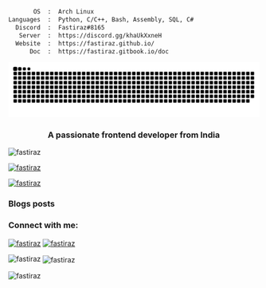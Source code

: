 ```text
       OS  :  Arch Linux
Languages  :  Python, C/C++, Bash, Assembly, SQL, C#
  Discord  :  Fastiraz#8165
   Server  :  https://discord.gg/khaUkXxneH
  Website  :  https://fastiraz.github.io/
      Doc  :  https://fastiraz.gitbook.io/doc
```

<a href="https://discord.gg/khaUkXxneH" target="_blank"><img src="https://github.com/Fastiraz/Fastiraz/blob/main/assets/github-contribution-grid-snake.svg" alt="snake"></a>


<h3 align="center">A passionate frontend developer from India</h3>

<p align="left"> <img src="https://komarev.com/ghpvc/?username=fastiraz&label=Profile%20views&color=0e75b6&style=flat" alt="fastiraz" /> </p>

<p align="left"> <a href="https://github.com/ryo-ma/github-profile-trophy"><img src="https://github-profile-trophy.vercel.app/?username=fastiraz" alt="fastiraz" /></a> </p>

<p align="left"> <a href="https://twitter.com/fastiraz" target="blank"><img src="https://img.shields.io/twitter/follow/fastiraz?logo=twitter&style=for-the-badge" alt="fastiraz" /></a> </p>

### Blogs posts
<!-- BLOG-POST-LIST:START -->
<!-- BLOG-POST-LIST:END -->

<h3 align="left">Connect with me:</h3>
<p align="left">
<a href="https://dev.to/fastiraz" target="blank"><img align="center" src="https://raw.githubusercontent.com/rahuldkjain/github-profile-readme-generator/master/src/images/icons/Social/devto.svg" alt="fastiraz" height="30" width="40" /></a>
<a href="https://twitter.com/fastiraz" target="blank"><img align="center" src="https://raw.githubusercontent.com/rahuldkjain/github-profile-readme-generator/master/src/images/icons/Social/twitter.svg" alt="fastiraz" height="30" width="40" /></a>
</p>

<p><img align="left" src="https://github-readme-stats.vercel.app/api/top-langs?username=fastiraz&show_icons=true&locale=en&layout=compact" alt="fastiraz" /></p>

<p>&nbsp;<img align="center" src="https://github-readme-stats.vercel.app/api?username=fastiraz&show_icons=true&locale=en" alt="fastiraz" /></p>

<p><img align="center" src="https://github-readme-streak-stats.herokuapp.com/?user=fastiraz&" alt="fastiraz" /></p>
